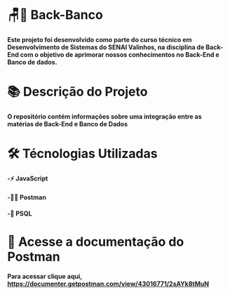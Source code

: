 # 🪑🎲 Back-Banco
#### Este projeto foi desenvolvido como parte do curso técnico em Desenvolvimento de Sistemas do SENAI Valinhos, na disciplina de Back-End com o objetivo de aprimorar nossos conhecimentos no Back-End e Banco de dados.

# 📚 Descrição do Projeto
#### O repositório contém informações sobre uma integração entre as matérias de Back-End e Banco de Dados

# 🛠 Técnologias Utilizadas
#### -⚡ JavaScript
#### -👩‍💻 Postman
#### -🐘 PSQL

# 🔗 Acesse a documentação do Postman

#### Para acessar clique aqui, https://documenter.getpostman.com/view/43016771/2sAYk8tMuN





